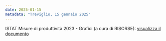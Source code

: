 ```yaml
---
date: 2025-01-15
metadata: "Treviglio, 15 gennaio 2025"
---
```


ISTAT Misure di produttività 2023 - Grafici (a cura di RISORSE): <a href="/assets/2025-01-25-produttivita-grafici.pdf" target="_blank">visualizza il documento</a>
